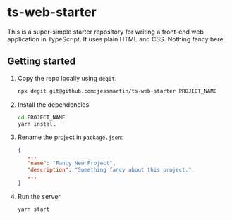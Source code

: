 # ts-web-starter

This is a super-simple starter repository for writing a front-end web application in TypeScript. It uses plain HTML and CSS. Nothing fancy here.

## Getting started

1. Copy the repo locally using `degit`.

   ```bash
   npx degit git@github.com:jessmartin/ts-web-starter PROJECT_NAME
   ```

2. Install the dependencies.

   ```bash
   cd PROJECT_NAME
   yarn install
   ```

3. Rename the project in `package.json`:

   ```json
   {
      ...
      "name": "Fancy New Project",
      "description": "Something fancy about this project.",
      ...
   }
   ```

4. Run the server.

   ```bash
   yarn start
   ```
